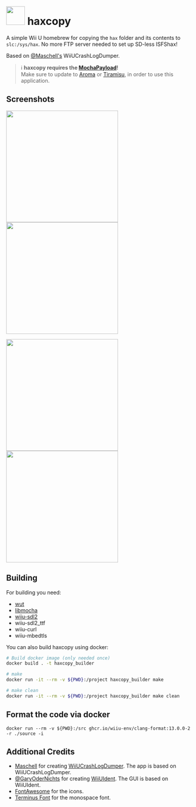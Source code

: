 # <img src='res/icon_rounded.png' width='50'> haxcopy
A simple Wii U homebrew for copying the ``hax`` folder and its contents to ``slc:/sys/hax``. No more FTP server needed to set up SD-less ISFShax!

Based on [@Maschell's](https://github.com/Maschell) WiiUCrashLogDumper.

> :information_source: **haxcopy requires the [MochaPayload](https://github.com/wiiu-env/MochaPayload)!**  
> Make sure to update to [Aroma](https://aroma.foryour.cafe) or [Tiramisu](https://tiramisu.foryour.cafe), in order to use this application.

## Screenshots
<img src='res/home.png' width='300'> <img src='res/load.png' width='300'> 

<img src='res/main.png' width='300'> <img src='res/done.png' width='300'> 

## Building
For building you need: 
- [wut](https://github.com/devkitPro/wut)
- [libmocha](https://github.com/wiiu-env/libmocha)
- [wiiu-sdl2](https://github.com/GaryOderNichts/SDL/tree/wiiu-sdl2-2.26)
- wiiu-sdl2_ttf
- wiiu-curl
- wiiu-mbedtls

You can also build haxcopy using docker:
```bash
# Build docker image (only needed once)
docker build . -t haxcopy_builder

# make 
docker run -it --rm -v ${PWD}:/project haxcopy_builder make

# make clean
docker run -it --rm -v ${PWD}:/project haxcopy_builder make clean
```

## Format the code via docker

`docker run --rm -v ${PWD}:/src ghcr.io/wiiu-env/clang-format:13.0.0-2 -r ./source -i`

## Additional Credits
- [Maschell](https://github.com/Maschell) for creating [WiiUCrashLogDumper](https://github.com/wiiu-env/WiiUCrashLogDumper). The app is based on WiiUCrashLogDumper.
- [@GaryOderNichts](https://github.com/GaryOderNichts) for creating [WiiUIdent](https://github.com/GaryOderNichts/WiiUIdent). The GUI is based on WiiUIdent.
- [FontAwesome](https://fontawesome.com/) for the icons.
- [Terminus Font](https://terminus-font.sourceforge.net/) for the monospace font.
